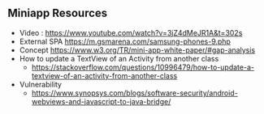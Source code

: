 
## Miniapp Resources  
* Video : https://www.youtube.com/watch?v=3jZ4dMeJR1A&t=302s
* External SPA https://m.gsmarena.com/samsung-phones-9.php
* Concept https://www.w3.org/TR/mini-app-white-paper/#gap-analysis 
* How to update a TextView of an Activity from another class
  * https://stackoverflow.com/questions/10996479/how-to-update-a-textview-of-an-activity-from-another-class 
* Vulnerability
  * https://www.synopsys.com/blogs/software-security/android-webviews-and-javascript-to-java-bridge/


